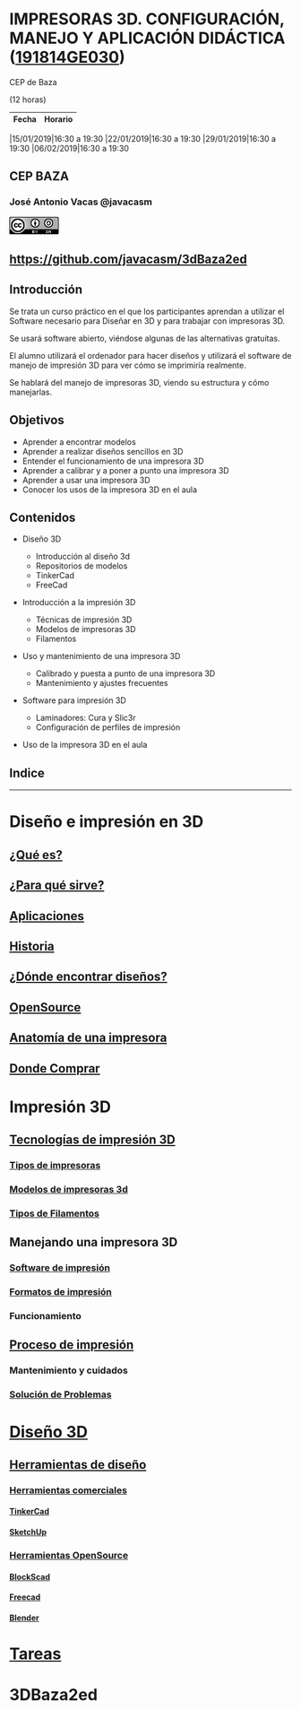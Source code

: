 # IMPRESORAS 3D. CONFIGURACIÓN, MANEJO Y APLICACIÓN DIDÁCTICA ([191814GE030](https://www.juntadeandalucia.es/educacion/seneca/seneca/jsp/gestionactividades/DetActForPub.jsp?X_EDIACTFOR=187950))

CEP de Baza

(12 horas)

|Fecha|	Horario
|---|---

|15/01/2019|16:30 a 19:30
|22/01/2019|16:30 a	19:30
|29/01/2019|16:30 a 19:30
|06/02/2019|16:30 a	19:30

## CEP BAZA


### José Antonio Vacas @javacasm

![CCbySA](images/CCbySQ_88x31.png)

## https://github.com/javacasm/3dBaza2ed

## Introducción

Se trata un curso práctico en el que los participantes aprendan a utilizar el Software necesario para Diseñar en 3D y para trabajar con impresoras 3D.

Se usará software abierto, viéndose algunas de las alternativas gratuitas.

El alumno utilizará el ordenador para hacer diseños y utilizará el software de manejo de impresión 3D para ver cómo se imprimiría realmente.

Se hablará del manejo de impresoras 3D, viendo su estructura y cómo manejarlas.

## Objetivos

* Aprender a encontrar modelos
* Aprender a realizar diseños sencillos en 3D​
* Entender el funcionamiento de una impresora 3D
* Aprender a calibrar y a poner a punto una impresora 3D
* Aprender a usar una impresora 3D
* Conocer los usos de la impresora 3D en el aula

## Contenidos

* Diseño 3D
  * Introducción al diseño 3d
  * Repositorios de modelos
  * TinkerCad
  * FreeCad


* Introducción a la impresión 3D
  * Técnicas de impresión 3D
  * Modelos de impresoras 3D
  * Filamentos


* Uso y mantenimiento de una impresora 3D
  * Calibrado y puesta a punto de una impresora 3D
  * Mantenimiento y ajustes frecuentes


* Software para impresión 3D  
    * Laminadores: Cura y Slic3r
    * Configuración de perfiles de impresión

* Uso de la impresora 3D en el aula

## Indice



* *  *

# Diseño e impresión en 3D
## [¿Qué es?](./QueEs3D.md)
## [¿Para qué sirve?](./ParaQueSirve3D.md)
## [Aplicaciones](./Aplicaciones.md)
## [Historia](./Historia.md.md)
## [¿Dónde encontrar diseños?](./repositorios.md)
## [OpenSource](./OpenSource.md)
## [Anatomía de una impresora](./impresora3D.md)
## [Donde Comprar](./Comprar.md)


# Impresión 3D

## [Tecnologías de impresión 3D](./Teconologias.md)
### [Tipos de impresoras](./Geometrias.md)
### [Modelos de impresoras 3d](./Impresoras3D.md)
### [Tipos de Filamentos](./Filamentos.md)

## Manejando una impresora 3D

### [Software de impresión](./Software.md)
### [Formatos de impresión](./Formatos.md)
### Funcionamiento
## [Proceso de impresión](./Proceso_de_Impresion.md)
### Mantenimiento y cuidados
### [Solución de Problemas](./Problemas.md)

# [Diseño 3D](Disenio3D.md)

## [Herramientas de diseño](./HerramientasDisenio.md)
### [Herramientas comerciales](./HerramientasComerciales.md)
#### [TinkerCad](./Tinkercad.md)
#### [SketchUp](./SketchUp.md)
### [Herramientas OpenSource](./HerramientasOpenSource.md)
#### [BlockScad](./BlockScad.md)
#### [Freecad](./Freecad.md)
#### [Blender](./Blender.md)

# [Tareas](./Tareas.md)
# 3DBaza2ed
